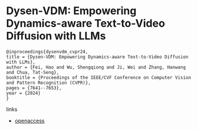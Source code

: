 # Dysen-VDM: Empowering Dynamics-aware Text-to-Video Diffusion with LLMs

```
@inproceedings{dysenvdm_cvpr24,
title = {Dysen-VDM: Empowering Dynamics-aware Text-to-Video Diffusion with LLMs},
author = {Fei, Hao and Wu, Shengqiong and Ji, Wei and Zhang, Hanwang and Chua, Tat-Seng},
booktitle = {Proceedings of the IEEE/CVF Conference on Computer Vision and Pattern Recognition (CVPR)},
pages = {7641--7653},
year = {2024}
}
```

links
- [openaccess](https://openaccess.thecvf.com//content/CVPR2024/html/Fei_Dysen-VDM_Empowering_Dynamics-aware_Text-to-Video_Diffusion_with_LLMs_CVPR_2024_paper.html)
